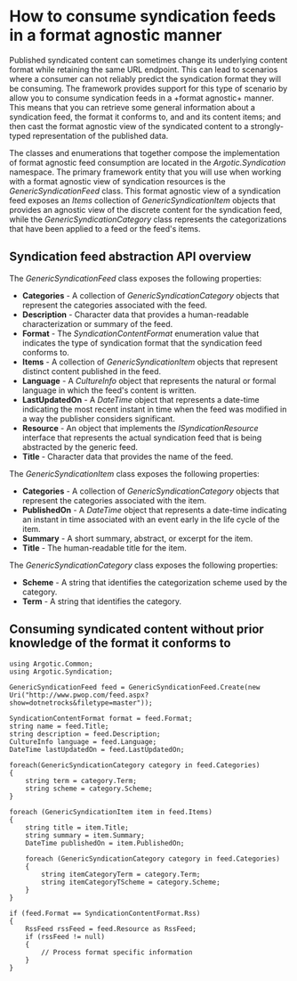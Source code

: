 # How to consume syndication feeds in a format agnostic manner

Published syndicated content can sometimes change its underlying content format while retaining the same URL endpoint. This can lead to scenarios where a consumer can not reliably predict the syndication format they will be consuming. The framework provides support for this type of scenario by allow you to consume syndication feeds in a +format agnostic+ manner. This means that you can retrieve some general information about a syndication feed, the format it conforms to, and and its content items; and then cast the format agnostic view of the syndicated content to a strongly-typed representation of the published data.

The classes and enumerations that together compose the implementation of format agnostic feed consumption are located in the _Argotic.Syndication_ namespace. The primary framework entity that you will use when working with a format agnostic view of syndication resources is the _GenericSyndicationFeed_ class. This format agnostic view of a syndication feed exposes an *Items* collection of _GenericSyndicationItem_ objects that provides an agnostic view of the discrete content for the syndication feed, while the _GenericSyndicationCategory_ class represents the categorizations that have been applied to a feed or the feed's items.

## Syndication feed abstraction API overview

The _GenericSyndicationFeed_ class exposes the following properties:

- **Categories** - A collection of _GenericSyndicationCategory_ objects that represent the categories associated with the feed.
- **Description** - Character data that provides a human-readable characterization or summary of the feed.
- **Format** - The _SyndicationContentFormat_ enumeration value that indicates the type of syndication format that the syndication feed conforms to.
- **Items** - A collection of _GenericSyndicationItem_ objects that represent distinct content published in the feed.
- **Language** - A _CultureInfo_ object that represents the natural or formal language in which the feed's content is written.
- **LastUpdatedOn** - A _DateTime_ object that represents a date-time indicating the most recent instant in time when the feed was modified in a way the publisher considers significant.
- **Resource** - An object that implements the _ISyndicationResource_ interface that represents the actual syndication feed that is being abstracted by the generic feed.
- **Title** - Character data that provides the name of the feed.

The _GenericSyndicationItem_ class exposes the following properties:

- **Categories** - A collection of _GenericSyndicationCategory_ objects that represent the categories associated with the item.
- **PublishedOn** - A _DateTime_ object that represents a date-time indicating an instant in time associated with an event early in the life cycle of the item.
- **Summary** - A short summary, abstract, or excerpt for the item.
- **Title** - The human-readable title for the item.

The _GenericSyndicationCategory_ class exposes the following properties:

- **Scheme** - A string that identifies the categorization scheme used by the category.
- **Term** - A string that identifies the category.

## Consuming syndicated content without prior knowledge of the format it conforms to

	using Argotic.Common;
	using Argotic.Syndication;
	
	GenericSyndicationFeed feed = GenericSyndicationFeed.Create(new Uri("http://www.pwop.com/feed.aspx?show=dotnetrocks&filetype=master"));
	
	SyndicationContentFormat format = feed.Format;
	string name = feed.Title;
	string description = feed.Description;
	CultureInfo language = feed.Language;
	DateTime lastUpdatedOn = feed.LastUpdatedOn;
	
	foreach(GenericSyndicationCategory category in feed.Categories)
	{
	    string term = category.Term;
	    string scheme = category.Scheme;
	}
	
	foreach (GenericSyndicationItem item in feed.Items)
	{
	    string title = item.Title;
	    string summary = item.Summary;
	    DateTime publishedOn = item.PublishedOn;
	    
	    foreach (GenericSyndicationCategory category in feed.Categories)
	    {
	        string itemCategoryTerm = category.Term;
	        string itemCategoryTScheme = category.Scheme;
	    }
	}
	
	if (feed.Format == SyndicationContentFormat.Rss)
	{
	    RssFeed rssFeed = feed.Resource as RssFeed;
	    if (rssFeed != null)
	    {
	        // Process format specific information
	    }
	}
